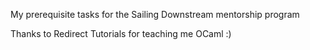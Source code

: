 My prerequisite tasks for  the Sailing Downstream mentorship program

Thanks to Redirect Tutorials for teaching me OCaml :)


